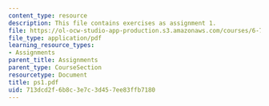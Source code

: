 ```yaml
---
content_type: resource
description: This file contains exercises as assignment 1.
file: https://ol-ocw-studio-app-production.s3.amazonaws.com/courses/6-763-applied-superconductivity-fall-2005/713dcd2f6b8c3e7c3d457ee83ffb7180_ps1.pdf
file_type: application/pdf
learning_resource_types:
- Assignments
parent_title: Assignments
parent_type: CourseSection
resourcetype: Document
title: ps1.pdf
uid: 713dcd2f-6b8c-3e7c-3d45-7ee83ffb7180
---
```

